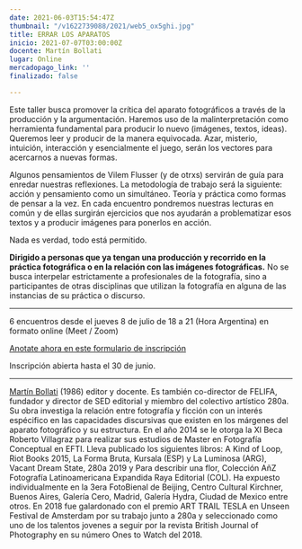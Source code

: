 ```yaml
---
date: 2021-06-03T15:54:47Z
thumbnail: "/v1622739088/2021/web5_ox5ghi.jpg"
title: ERRAR LOS APARATOS
inicio: 2021-07-07T03:00:00Z
docente: Martín Bollati
lugar: Online
mercadopago_link: ''
finalizado: false

---
```

Este taller busca promover la crítica del aparato fotográficos a través de la producción y la argumentación. Haremos uso de la malinterpretación como herramienta fundamental para producir lo nuevo (imágenes, textos, ideas). Queremos leer y producir de la manera equivocada. Azar, misterio, intuición, interacción y esencialmente el juego, serán los vectores para acercarnos a nuevas formas. 

Algunos pensamientos de Vilem Flusser (y de otrxs) servirán de guía para enredar nuestras reflexiones. La metodología de trabajo será la siguiente: acción y pensamiento como un simultáneo. Teoría y práctica como formas de pensar a la vez. En cada encuentro pondremos nuestras lecturas en común y de ellas surgirán ejercicios que nos ayudarán a problematizar esos textos y a producir imágenes para ponerlos en acción. 

Nada es verdad, todo está permitido.

**Dirigido a personas que ya tengan una producción y recorrido en la práctica fotográfica o en la relación con las imágenes fotográficas.** No se busca interpelar estrictamente a profesionales de la fotografía, sino a participantes de otras disciplinas que utilizan la fotografía en alguna de las instancias de su práctica o discurso.

***

6 encuentros desde el jueves 8 de julio de 18 a 21 (Hora Argentina) en formato online (Meet / Zoom)

[Anotate ahora en este formulario de inscripción](https://docs.google.com/forms/d/1-aSAmmPXyzh7uCDCMXODoCAETk3JlY9K4Aq29dxTV90/edit "Anotate ahora en este formulario de inscripción")

Inscripción abierta hasta el 30 de junio. 

***

[Martín Bollati](https://martinbollati.com/HOME) (1986) editor y docente. Es también co-director de FELIFA, fundador y director de SED editorial y miembro del colectivo artístico 280a. Su obra investiga la relación entre fotografía y ficción con un interés espécifico en las capacidades discursivas que existen en los márgenes del aparato fotográfico y su estructura. En el año 2014 se le otorga la XI Beca Roberto Villagraz para realizar sus estudios de Master en Fotografía Conceptual en EFTI. Lleva publicado los siguientes libros: A Kind of Loop, Riot Books 2015, La Forma Bruta, Kursala (ESP) y La Luminosa (ARG), Vacant Dream State, 280a 2019 y Para describir una flor, Colección AñZ Fotografía Latinoamericana Expandida Raya Editorial (COL). Ha expuesto individualmente en la 3era FotoBienal de Beijing, Centro Cultural Kirchner, Buenos Aires, Galería Cero, Madrid, Galería Hydra, Ciudad de Mexico entre otros. En 2018 fue galardonado con el premio ART TRAIL TESLA en Unseen Festival de Amsterdam por su trabajo junto a 280a y seleccionado como uno de los talentos jovenes a seguir por la revista British Journal of Photography en su número Ones to Watch del 2018.